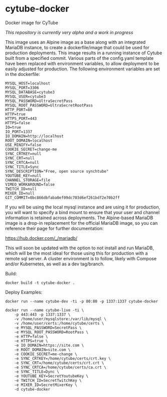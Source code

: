 # cytube-docker

Docker image for CyTube

*This repository is currently very alpha and a work in progress*

This image uses an Alpine image as a base along with an integrated MariaDB instance, to create a dockerfile/image that could be used for production deployments. This image results in a running instance of Cytube built from a specified commit. Various parts of the config.yaml template have been replaced with environment variables, to allow deployment to be easily adjusted for production. The following environment variables are set in the dockerfile:

```
MYSQL_HOST=localhost
MYSQL_PORT=3306
MYSQL_DATABASE=cytube3
MYSQL_USER=cytube3
MYSQL_PASSWORD=UltraSecretPass
MYSQL_ROOT_PASSWORD=UltraSecretRootPass
HTTP_PORT=80
HTTP=true
HTTPS_PORT=443
HTTPS=false
IO=true
IO_PORT=1337
IO_DOMAIN=http://localhost
ROOT_DOMAIN=localhost
USE_MINIFY=false
COOKIE_SECRET=change-me
SYNC_CRTKEY=null
SYNC_CRT=null
SYNC_CRTCA=null
SYNC_TITLE=Sync
SYNC_DESCRIPTION="Free, open source synchtube"
YOUTUBE_KEY=null
CHANNEL_STORAGE=file
VIMEO_WORKAROUND=false
TWITCH_ID=null
MIXER_ID=null
GIT_COMMIT=0bc866dbfaba0ef09dc703d6ef261bdf2e70b2ff
```

If you will be using the local mysql instance and are using it for production, you will want to specify a bind mount to ensure that your user and channel information is retained across deployments. The Alpine-based MariaDB image is a drop-in replacement for the official MariaDB image, so you can reference their page for further documentation:

https://hub.docker.com/_/mariadb/

This will soon be updated with the option to not install and run MariaDB, which will be the most ideal for those using this for production with a remote sql server. A cluster environment is to follow, likely with Compose and/or Kubernetes, as well as a dev tag/branch.

Build:

```
docker build -t cytube-docker .
```

Deploy Examples:

```
docker run --name cytube-dev -ti -p 80:80 -p 1337:1337 cytube-docker
```

```
docker run --name cytube-live -ti \
	-p 443:443 -p 1337:1337 \
	-v /home/user/mysqlstore:/var/lib/mysql \
	-v /home/user/certs:/home/cytube/certs \
	-e MYSQL_PASSWORD=SecretPass \
	-e MYSQL_ROOT_PASSWORD=RootPass \
	-e HTTP=false \
	-e HTTPS=true \
	-e IO_DOMAIN=https://site.com \
	-e ROOT_DOMAIN=site.com \
	-e COOKIE_SECRET=me-change \
	-e SYNC_CRTKEY=/home/cytube/certs/crt.key \
	-e SYNC_CRT=/home/cytube/certs/crt.crt \
	-e SYNC_CRTCA=/home/cytube/certs/ca.crt \
	-e SYNC_TITLE=Dync \
	-e YOUTUBE_KEY=SecretYoutubeKey \
	-e TWITCH_ID=SecretTwitchKey \
	-e MIXER_ID=SecretMixerKey \
	-d cytube-docker
```
